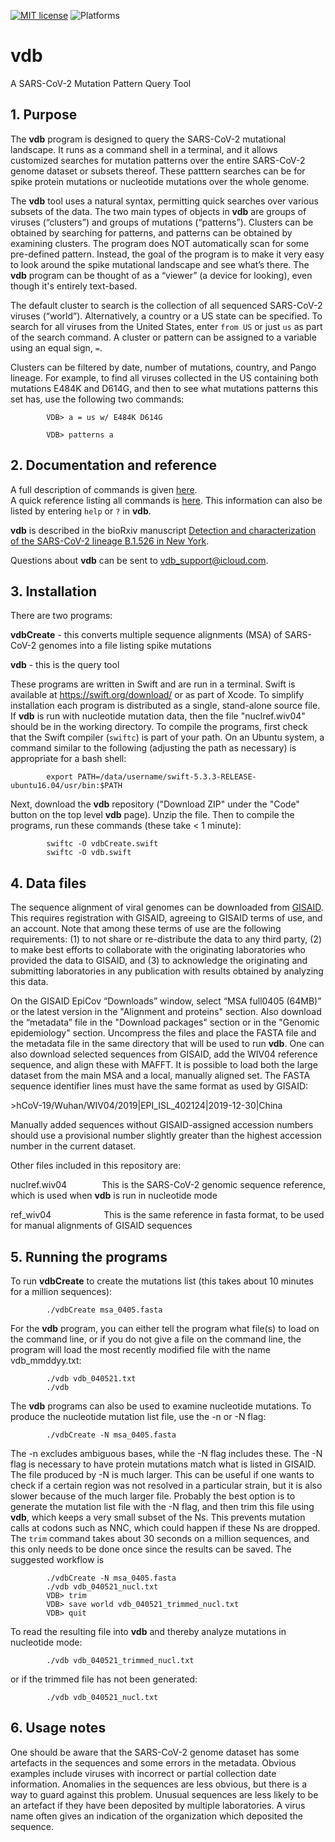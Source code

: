 [![MIT license](https://img.shields.io/badge/License-MIT-blue.svg)](https://opensource.org/licenses/MIT)
![Platforms](https://img.shields.io/badge/platforms-macOS%20%7C%20Linux-lightgrey)
# vdb
A SARS-CoV-2 Mutation Pattern Query Tool

## 1. Purpose

The **vdb** program is designed to query the SARS-CoV-2 mutational landscape. It runs as a command shell in a terminal, and it allows customized searches for mutation patterns over the entire SARS-CoV-2 genome dataset or subsets thereof. These patttern searches can be for spike protein mutations or nucleotide mutations over the whole genome.

The **vdb** tool uses a natural syntax, permitting quick searches over various subsets of the data. The two main types of objects in **vdb** are groups of viruses (“clusters”) and groups of mutations (“patterns”). Clusters can be obtained by searching for patterns, and patterns can be obtained by examining clusters. The program does NOT automatically scan for some pre-defined pattern. Instead, the goal of the program is to make it very easy to look around the spike mutational landscape and see what’s there. The **vdb** program can be thought of as a “viewer” (a device for looking), even though it's entirely text-based.

The default cluster to search is the collection of all sequenced SARS-CoV-2 viruses (“world”). Alternatively, a country or a US state can be specified.
To search for all viruses from the United States, enter `from US` or just `us` as part of the search command. A cluster or pattern can be assigned to a variable using an equal sign, `=`.
            
Clusters can be filtered by date, number of mutations, country, and Pango lineage. For example, to find all viruses collected in the US containing both mutations E484K and D614G, and then to see what mutations patterns this set has, use the following two commands:

            VDB> a = us w/ E484K D614G

            VDB> patterns a

## 2. Documentation and reference

A full description of commands is given [here](Documentation.md).  
A quick reference listing all commands is [here](Quick_Reference.md). This information can also be listed by entering `help` or `?` in **vdb**.  

**vdb** is described in the bioRxiv manuscript [Detection and characterization of the SARS-CoV-2 lineage B.1.526 in New York](https://www.biorxiv.org/content/10.1101/2021.02.14.431043v3).  

Questions about **vdb** can be sent to vdb_support@icloud.com.

## 3. Installation

There are two programs:

**vdbCreate** - this converts multiple sequence alignments (MSA) of SARS-CoV-2 genomes into a file listing spike mutations

**vdb** - this is the query tool

These programs are written in Swift and are run in a terminal. Swift is available at https://swift.org/download/ or as part of Xcode. To simplify installation each program is distributed as a single, stand-alone source file. If **vdb** is run with nucleotide mutation data, then the file "nuclref.wiv04" should be in the working directory.
To compile the programs, first check that the Swift compiler (`swiftc`) is part of your path. On an Ubuntu system, a command similar to the following (adjusting the path as necessary) is appropriate for a bash shell:

            export PATH=/data/username/swift-5.3.3-RELEASE-ubuntu16.04/usr/bin:$PATH

Next, download the **vdb** repository ("Download ZIP" under the "Code" button on the top level **vdb** page). Unzip the file. Then to compile the programs, run these commands (these take < 1 minute):

            swiftc -O vdbCreate.swift
            swiftc -O vdb.swift

## 4. Data files

The sequence alignment of viral genomes can be downloaded from [GISAID](https://www.gisaid.org). This requires registration with GISAID, agreeing to GISAID terms of use, and an account. Note that among these terms of use are the following requirements: (1) to not share or re-distribute the data to any third party, (2) to make best efforts to collaborate with the originating laboratories who provided the data to GISAID, and (3) to acknowledge the originating and submitting laboratories in any publication with results obtained by analyzing this data.  

On the GISAID EpiCov “Downloads” window, select “MSA full0405 (64MB)” or the latest version in the "Alignment and proteins" section.
Also download the “metadata” file in the "Download packages" section or in the "Genomic epidemiology" section. Uncompress the files and place the FASTA file and the metadata file in the same directory that will be used to run **vdb**. One can also download selected sequences from GISAID, add the WIV04 reference sequence, and align these with MAFFT. It is possible to load both the large dataset from the main MSA and a local, manually aligned set. The FASTA sequence identifier lines must have the same format as used by GISAID:

\>hCoV-19/Wuhan/WIV04/2019|EPI_ISL_402124|2019-12-30|China

Manually added sequences without GISAID-assigned accession numbers should use a provisional number slightly greater than the highest accession number in the current dataset.

Other files included in this repository are:

nuclref.wiv04    This is the SARS-CoV-2 genomic sequence reference, which is used when **vdb** is run in nucleotide mode

ref_wiv04      This is the same reference in fasta format, to be used for manual alignments of GISAID sequences

## 5. Running the programs

To run **vdbCreate** to create the mutations list (this takes about 10 minutes for a million sequences):

            ./vdbCreate msa_0405.fasta

For the **vdb** program, you can either tell the program what file(s) to load on the command line, or if you do not give a file on the command line, the program will load the most recently modified file with the name vdb_mmddyy.txt:

            ./vdb vdb_040521.txt
            ./vdb

The **vdb** programs can also be used to examine nucleotide mutations. To produce the nucleotide mutation list file, use the -n or -N flag:

            ./vdbCreate -N msa_0405.fasta

The -n excludes ambiguous bases, while the -N flag includes these. The -N flag is necessary to have protein mutations match what is listed in GISAID. The file produced by -N is much larger. This can be useful if one wants to check if a certain region was not resolved in a particular strain, but it is also slower because of the much larger file. Probably the best option is to generate the mutation list file with the -N flag, and then trim this file using **vdb**, which keeps a very small subset of the Ns. This prevents mutation calls at codons such as NNC, which could happen if these Ns are dropped. The `trim` command takes about 30 seconds on a million sequences, and this only needs to be done once since the results can be saved. The suggested workflow is  

            ./vdbCreate -N msa_0405.fasta  
            ./vdb vdb_040521_nucl.txt  
            VDB> trim  
            VDB> save world vdb_040521_trimmed_nucl.txt  
            VDB> quit  

To read the resulting file into **vdb** and thereby analyze mutations in nucleotide mode:

            ./vdb vdb_040521_trimmed_nucl.txt  
 
or if the trimmed file has not been generated:
 
            ./vdb vdb_040521_nucl.txt 

## 6. Usage notes

One should be aware that the SARS-CoV-2 genome dataset has some artefacts in the sequences and some errors in the metadata. Obvious examples include viruses with incorrect or partial collection date information. Anomalies in the sequences are less obvious, but there is a way to guard against this problem. Unusual sequences are less likely to be an artefact if they have been deposited by multiple laboratories. A virus name often gives an indication of the organization which deposited the sequence.
